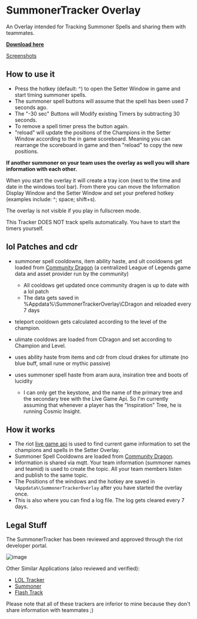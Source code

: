 SummonerTracker Overlay
======================

An Overlay intended for Tracking Summoner Spells and sharing them with teammates.

[**Download here**](https://github.com/CodeIsJustLikeMagic/SummonerTrackerClientP/releases/latest)

[Screenshots](https://imgur.com/a/R8PoPoN)

How to use it
------------

* Press the hotkey (default: ^) to open the Setter Window in game and start timing summoner spells.
* The summoner spell buttons will assume that the spell has been used 7 seconds ago. 
* The "-30 sec" Buttons will Modify existing Timers by subtracting 30 seconds.
* To remove a spell timer press the button again.
* "reload" will update the positions of the Champions in the Setter Window according to the in game scoreboard. Meaning you can rearrange the scoreboard in game and then "reload" to copy the new positions.

**If another summoner on your team uses the overlay as well you will share information with each other.**

When you start the overlay it will create a tray icon (next to the time and date in the windows tool bar).
From there you can move the Information Display Window and the Setter Window and set your prefered hotkey (examples include: ^; space; shift+s). 

The overlay is not visible if you play in fullscreen mode.

This Tracker DOES NOT track spells automatically. You have to start the timers yourself.

lol Patches and cdr
-------------
* summoner spell cooldowns, item ability haste, and ult cooldowns get loaded from [Community Dragon](https://www.communitydragon.org/) (a centralized League of Legends game data and asset provider run by the community)
  * All cooldows get updated once community dragen is up to date with a lol patch
  * The data gets saved in %Appdata%\SummonerTrackerOverlay\CDragon and reloaded every 7 days
  
* teleport cooldown gets calculated according to the level of the champion.
* ulimate cooldows are loaded from CDragon and set according to Champion and Level.
* uses ability haste from items and cdr from cloud drakes for ultimate (no blue buff, small rune or mythic passive)
* uses summoner spell haste from aram aura, insiration tree and boots of lucidity
   * I can only get the keystone, and the name of the primary tree and the secondary tree with the Live Game Api. So I'm currently assuming that whenever a player has the "Inspiration" Tree, he is running Cosmic Insight.

How it works
------------
* The riot [live game api](https://developer.riotgames.com/docs/lol#league-client-api) is used to find current game information to set the champions and spells in the Setter Overlay.
* Summoner Spell Cooldowns are loaded from [Community Dragon](https://www.communitydragon.org/).
* Information is shared via mqtt. Your team information (summoner names and teamid) is used to create the topic. All your team members listen and publish to the same topic.
* The Positions of the windows and the hotkey are saved in `%Appdata%\SummonerTrackerOverlay` after you have started the overlay once.
* This is also where you can find a log file. The log gets cleared every 7 days.

Legal Stuff
--------

The SummonerTracker has been reviewed and approved through the riot developer portal.

![image](https://user-images.githubusercontent.com/25256413/128340012-5537e164-a7ef-48a0-adc4-5a1156bb5a61.png)

Other Similar Applications (also reviewed and verified): 
* [LOL Tracker](https://www.loltracker.gg/)
* [Summoner](/github.com/4dams/Summoner)
* [Flash Track](http://flashtrack.webflow.io/)

Please note that all of these trackers are inferior to mine because they don't share information with teammates ;)
